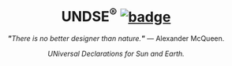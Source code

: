 <h1 align="center">UNDSE<sup>®</sup>&nbsp;<a href="https://github.com/UNDSE/UNDSE/blob/master/LICENSE"><img src="https://img.shields.io/badge/license-GPL-blue.svg" alt="badge"></a></h1>
<p align="center"><i><b>"</b>There is no better designer than nature.<b>"</b></i> — Alexander McQueen.</p>

<p align="center"><i>UNiversal Declarations for Sun and Earth.</i></p>
